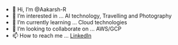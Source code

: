 - 👋 Hi, I’m @Aakarsh-R
- 👀 I’m interested in ... AI technology, Travelling and Photography
- 🌱 I’m currently learning ... Cloud technologies
- 💞️ I’m looking to collaborate on ... AWS/GCP
- 📫 How to reach me ... [LinkedIn](https://www.linkedin.com/in/aakarsh-r/)

<!---
Aakarsh-R/Aakarsh-R is a ✨ special ✨ repository because its `README.md` (this file) appears on your GitHub profile.
You can click the Preview link to take a look at your changes.
--->
